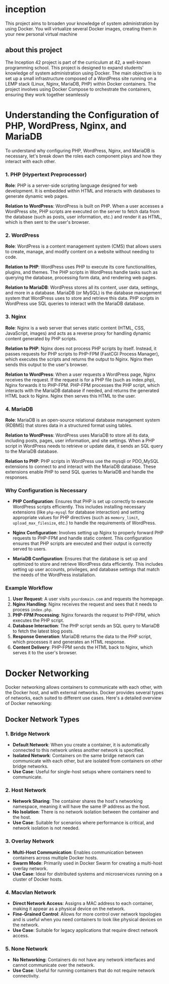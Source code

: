 # inception
This project aims to broaden your knowledge of system administration by using Docker. You will virtualize several Docker images, creating them in your new personal virtual machine

## about this project
The Inception 42 project is part of the curriculum at 42, a well-known programming school. This project is designed to expand students' knowledge of system administration using Docker. The main objective is to set up a small infrastructure composed of a WordPress site running on a LEMP stack (Linux, Nginx, MariaDB, PHP) within Docker containers. The project involves using Docker Compose to orchestrate the containers, ensuring they work together seamlessly​ 

# Understanding the Configuration of PHP, WordPress, Nginx, and MariaDB

To understand why configuring PHP, WordPress, Nginx, and MariaDB is necessary, let's break down the roles each component plays and how they interact with each other.

### 1. PHP (Hypertext Preprocessor)

**Role**: PHP is a server-side scripting language designed for web development. It is embedded within HTML and interacts with databases to generate dynamic web pages.

**Relation to WordPress**: WordPress is built on PHP. When a user accesses a WordPress site, PHP scripts are executed on the server to fetch data from the database (such as posts, user information, etc.) and render it as HTML, which is then sent to the user's browser.

### 2. WordPress

**Role**: WordPress is a content management system (CMS) that allows users to create, manage, and modify content on a website without needing to code. 

**Relation to PHP**: WordPress uses PHP to execute its core functionalities, plugins, and themes. The PHP scripts in WordPress handle tasks such as querying the database, processing form data, and rendering web pages.

**Relation to MariaDB**: WordPress stores all its content, user data, settings, and more in a database. MariaDB (or MySQL) is the database management system that WordPress uses to store and retrieve this data. PHP scripts in WordPress use SQL queries to interact with the MariaDB database.

### 3. Nginx

**Role**: Nginx is a web server that serves static content (HTML, CSS, JavaScript, images) and acts as a reverse proxy for handling dynamic content generated by PHP scripts.

**Relation to PHP**: Nginx does not process PHP scripts by itself. Instead, it passes requests for PHP scripts to PHP-FPM (FastCGI Process Manager), which executes the scripts and returns the output to Nginx. Nginx then sends this output to the user's browser.

**Relation to WordPress**: When a user requests a WordPress page, Nginx receives the request. If the request is for a PHP file (such as index.php), Nginx forwards it to PHP-FPM. PHP-FPM processes the PHP script, which interacts with the MariaDB database if needed, and returns the generated HTML back to Nginx. Nginx then serves this HTML to the user.

### 4. MariaDB

**Role**: MariaDB is an open-source relational database management system (RDBMS) that stores data in a structured format using tables.

**Relation to WordPress**: WordPress uses MariaDB to store all its data, including posts, pages, user information, and site settings. When a PHP script in WordPress needs to retrieve or update data, it sends an SQL query to the MariaDB database.

**Relation to PHP**: PHP scripts in WordPress use the mysqli or PDO_MySQL extensions to connect to and interact with the MariaDB database. These extensions enable PHP to send SQL queries to MariaDB and handle the responses.

### Why Configuration is Necessary

- **PHP Configuration**: Ensures that PHP is set up correctly to execute WordPress scripts efficiently. This includes installing necessary extensions (like `php-mysql` for database interaction) and setting appropriate values for PHP directives (such as `memory_limit`, `upload_max_filesize`, etc.) to handle the requirements of WordPress.

- **Nginx Configuration**: Involves setting up Nginx to properly forward PHP requests to PHP-FPM and handle static content. This configuration ensures that PHP scripts are executed and their output is correctly served to users.

- **MariaDB Configuration**: Ensures that the database is set up and optimized to store and retrieve WordPress data efficiently. This includes setting up user accounts, privileges, and database settings that match the needs of the WordPress installation.

### Example Workflow

1. **User Request**: A user visits `yourdomain.com` and requests the homepage.
2. **Nginx Handling**: Nginx receives the request and sees that it needs to process `index.php`.
3. **PHP-FPM Processing**: Nginx forwards the request to PHP-FPM, which executes the PHP script.
4. **Database Interaction**: The PHP script sends an SQL query to MariaDB to fetch the latest blog posts.
5. **Response Generation**: MariaDB returns the data to the PHP script, which processes it and generates an HTML response.
6. **Content Delivery**: PHP-FPM sends the HTML back to Nginx, which serves it to the user's browser.

# Docker Networking

Docker networking allows containers to communicate with each other, with the Docker host, and with external networks. Docker provides several types of networks, each suited to different use cases. Here's a detailed overview of Docker networking:

## Docker Network Types

### 1. Bridge Network
- **Default Network**: When you create a container, it is automatically connected to this network unless another network is specified.
- **Isolated Network**: Containers on the same bridge network can communicate with each other, but are isolated from containers on other bridge networks.
- **Use Case**: Useful for single-host setups where containers need to communicate.

### 2. Host Network
- **Network Sharing**: The container shares the host's networking namespace, meaning it will have the same IP address as the host.
- **No Isolation**: There is no network isolation between the container and the host.
- **Use Case**: Suitable for scenarios where performance is critical, and network isolation is not needed.

### 3. Overlay Network
- **Multi-Host Communication**: Enables communication between containers across multiple Docker hosts.
- **Swarm Mode**: Primarily used in Docker Swarm for creating a multi-host overlay network.
- **Use Case**: Ideal for distributed systems and microservices running on a cluster of Docker hosts.

### 4. Macvlan Network
- **Direct Network Access**: Assigns a MAC address to each container, making it appear as a physical device on the network.
- **Fine-Grained Control**: Allows for more control over network topologies and is useful when you need containers to look like physical devices on the network.
- **Use Case**: Suitable for legacy applications that require direct network access.

### 5. None Network
- **No Networking**: Containers do not have any network interfaces and cannot communicate over the network.
- **Use Case**: Useful for running containers that do not require network connectivity.
